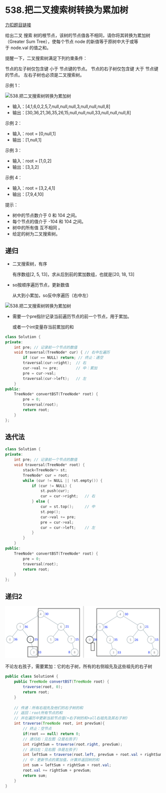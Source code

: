 # 538.把二叉搜索树转换为累加树

[力扣题目链接](https://leetcode-cn.com/problems/convert-bst-to-greater-tree/)

给出二叉 搜索 树的根节点，该树的节点值各不相同，请你将其转换为累加树（Greater Sum Tree），使每个节点 node 的新值等于原树中大于或等于 node.val 的值之和。

提醒一下，二叉搜索树满足下列约束条件：

节点的左子树仅包含键 小于 节点键的节点。
节点的右子树仅包含键 大于 节点键的节点。
左右子树也必须是二叉搜索树。

示例 1：

![538.把二叉搜索树转换为累加树](https://img-blog.csdnimg.cn/20201023160751832.png)

* 输入：[4,1,6,0,2,5,7,null,null,null,3,null,null,null,8]
* 输出：[30,36,21,36,35,26,15,null,null,null,33,null,null,null,8]

示例 2：
* 输入：root = [0,null,1]
* 输出：[1,null,1]

示例 3：
* 输入：root = [1,0,2]
* 输出：[3,3,2]

示例 4：
* 输入：root = [3,2,4,1]
* 输出：[7,9,4,10]

提示：

* 树中的节点数介于 0 和 104 之间。
* 每个节点的值介于 -104 和 104 之间。
* 树中的所有值 互不相同 。
* 给定的树为二叉搜索树。

 

## 递归

+ 二叉搜索树，有序

  有序数组[2, 5, 13]，求从后到前的累加数组，也就是[20, 18, 13]

+ so按顺序遍历节点，更新数值

  从大到小累加，so反中序遍历（右中左）

![538.把二叉搜索树转换为累加树](https://img-blog.csdnimg.cn/20210204153440666.png)

+ 需要一个pre指针记录当前遍历节点的前一个节点，用于累加。

  或者一个int变量存当前累加的和

```CPP
class Solution {
private:
    int pre; // 记录前一个节点的数值
    void traversal(TreeNode* cur) { // 右中左遍历
        if (cur == NULL) return; // 终止：遇空 
        traversal(cur->right);  // 右
        cur->val += pre;        // 中：累加
        pre = cur->val;
        traversal(cur->left);   // 左
    }
public:
    TreeNode* convertBST(TreeNode* root) {
        pre = 0;
        traversal(root);
        return root;
    }
};
```

## 迭代法

 

```CPP
class Solution {
private:
    int pre; // 记录前一个节点的数值
    void traversal(TreeNode* root) {
        stack<TreeNode*> st;
        TreeNode* cur = root;
        while (cur != NULL || !st.empty()) {
            if (cur != NULL) {
                st.push(cur);
                cur = cur->right;   // 右
            } else {
                cur = st.top();     // 中
                st.pop();
                cur->val += pre;
                pre = cur->val;
                cur = cur->left;    // 左
            }
        }
    }
public:
    TreeNode* convertBST(TreeNode* root) {
        pre = 0;
        traversal(root);
        return root;
    }
};
```

## 递归2

![](img.png)

不论左右孩子，需要累加：它的右子树，所有的右侧祖先及这些祖先的右子树 

```java
public class Solution4 {
    public TreeNode convertBST(TreeNode root) {
        traverse(root, 0);
        return root;
    }

    // 传递：所有右祖先及他们的右子树的和
    // 返回：root所有节点的和
    // 并在遍历中更新当前节点值(+右子树的和+all右祖先及其右子树)
    int traverse(TreeNode root, int prevSum){
        // 终止：空节点
        if(root == null) return 0;
        // 递归右：见左图（2是右孩子）
        int rightSum = traverse(root.right, prevSum); 
        // 递归左：见右图（0是左孩子）
        int leftSum = traverse(root.left, prevSum + root.val + rightSum);
        // 中：更新节点的累加值，计算并返回树的和
        int sum = leftSum + rightSum + root.val;
        root.val += rightSum + prevSum;
        return sum;
    }
}
```